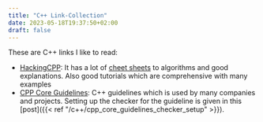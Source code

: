 ```yaml
---
title: "C++ Link-Collection"
date: 2023-05-18T19:37:50+02:00
draft: false
---
```


These are C++ links I like to read:

* [HackingCPP](https://hackingcpp.com/index.html): It has a lot of [cheet sheets](https://hackingcpp.com/cpp/cheat_sheets.html) to algorithms and good explanations. Also good tutorials which are comprehensive with many examples
* [CPP Core Guidelines](https://isocpp.github.io/CppCoreGuidelines/CppCoreGuidelines): C++ guidelines which is used by many companies and projects. Setting up the checker for the guideline is given in this [post]({{< ref "/c++/cpp_core_guidelines_checker_setup" >}}).